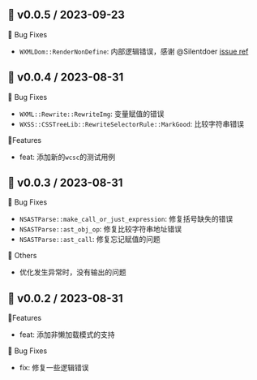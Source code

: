 ## 🌈 v0.0.5 / 2023-09-23

🐞 Bug Fixes

- `WXMLDom::RenderNonDefine`: 内部逻辑错误，感谢 @Silentdoer [issue ref](https://github.com/msojocs/wechat-web-devtools-linux/issues/91)

## 🌈 v0.0.4 / 2023-08-31

🐞 Bug Fixes

- `WXML::Rewrite::RewriteImg`: 变量赋值的错误
- `WXSS::CSSTreeLib::RewriteSelectorRule::MarkGood`: 比较字符串错误

🚀Features
- feat: 添加新的`wcsc`的测试用例

## 🌈 v0.0.3 / 2023-08-31

🐞 Bug Fixes

- `NSASTParse::make_call_or_just_expression`: 修复括号缺失的错误
- `NSASTParse::ast_obj_op`: 修复比较字符串地址错误
- `NSASTParse::ast_call`: 修复忘记赋值的问题

🚧 Others
- 优化发生异常时，没有输出的问题

## 🌈 v0.0.2 / 2023-08-31

🚀Features
- feat: 添加非懒加载模式的支持

🐞 Bug Fixes
- fix: 修复一些逻辑错误
